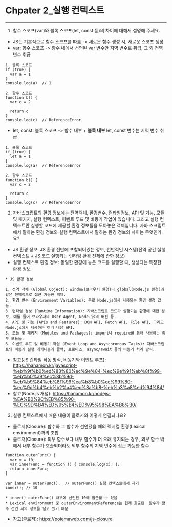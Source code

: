 # Chpater 2_실행 컨텍스트

---

1. 함수 스코프(var)와 블록 스코프(let, const 등)의 차이에 대해서 설명해 주세요.

* JS는 기본적으로 함수 스코프를 따륾 -> 새로운 함수 생성 시, 새로운 스코프 생성
* var: 함수 스코프 -> 함수 내에서 선언된 var 변수만 지역 변수로 취급, 그 외 전역 변수 취급

```
1. 블록 스코프
if (true) {
  var a = 1
}
console.log(a)  // 1

2. 함수 스코프
function b() {
  var c = 2

  return c
}
console.log(c)  // ReferenceError
```

* let, const: 블록 스코프 -> 함수 내부 + **블록 내부** let, const 변수는 지역 변수 취급

```
1. 블록 스코프
if (true) {
  let a = 1
}
console.log(a)  // ReferenceError

2. 함수 스코프
function b() {
  var c = 2

  return c
}
console.log(c)  // ReferenceError
```

2. 자바스크립트의 환경 정보에는 전역객체, 환경변수, 런타임정보, API 및 기능, 모듈 및 패키지, 실행 컨텍스트, 이벤트 루프 및 비동기 작업이 있습니다.
   그리고 실행 컨텍스트란 실행할 코드에 제공할 환경 정보들을 모아놓은 객체입니다.
   자바 스크립트에서 말하는 환경 정보와 실행 컨텍스트에서 말하는 환경 정보의 차이는 무엇인가요?

* JS 환경 정보: JS 환경 전반에 포함되어있는 정보, 전반적인 시스템(전역 공간 실행 컨텍스트 + JS 코드 실행되는 런타임 환경 전체에 관한 정보)
* 실행 컨텍스트 환경 정보: 동일한 환경에 놓은 코드를 실행할 때, 생성되는 특정한 환경 정보

```
* JS 환경 정보

1. 전역 객체 (Global Object): window(브라우저 환경)나 global(Node.js 환경)과 같은 전역적으로 접근 가능한 객체.
2. 환경 변수 (Environment Variables): 주로 Node.js에서 사용되는 환경 설정 값들.
3. 런타임 정보 (Runtime Information): 자바스크립트 코드가 실행되는 환경에 대한 정보, 예를 들어 브라우저의 User Agent, Node.js의 버전 등.
4. API 및 기능 (APIs and Features): DOM API, Fetch API, File API, 그리고 Node.js에서 제공하는 여러 내장 API.
5. 모듈 및 패키지 (Modules and Packages): import나 require를 통해 사용하는 외부 모듈들.
6. 이벤트 루프 및 비동기 작업 (Event Loop and Asynchronous Tasks): 자바스크립트의 비동기 실행 메커니즘과 콜백, 프로미스, async/await 등의 비동기 처리 방식.
```

* 참고(JS 런타임 작동 방식, 비동기와 이벤트 루프): https://hanamon.kr/javascript-%eb%9f%b0%ed%83%80%ec%9e%84-%ec%9e%91%eb%8f%99-%eb%b0%a9%ec%8b%9d-%eb%b9%84%eb%8f%99%ea%b8%b0%ec%99%80-%ec%9d%b4%eb%b2%a4%ed%8a%b8-%eb%a3%a8%ed%94%84/
* 참고(Node.js 개념): https://hanamon.kr/nodejs-%EA%B0%9C%EB%85%90-%EC%9D%B4%ED%95%B4%ED%95%98%EA%B8%B0/

3. 실행 컨텍스트에서 배운 내용이 클로저와 어떻게 연결되나요?

* 클로저(Closure): 함수와 그 함수가 선언됐을 때의 렉시컬 환경(Lexical environment)과의 조합
* 클로저(Closure): 외부 함수보다 내부 함수가 더 오래 유지되는 경우, 외부 함수 밖에서 내부 함수가 호출되더라도 외부 함수의 지역 변수에 접근 가능한 함수

```
function outerFunc() {
  var x = 10;
  var innerFunc = function () { console.log(x); };
  return innerFunc;
}

var inner = outerFunc();  // outerFunc() 실행 컨텍스트에서 제거
inner(); // 10  

* inner() outerFunc() 내부에 선언된 10에 접근할 수 있음
* Lexical environment 중 outerEnvironmentReference는 현재 호출된  함수가 함수 선언 시의 정보를 담고 있기 때문
```

* 참고(클로저): https://poiemaweb.com/js-closure
